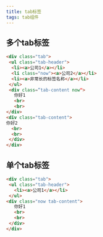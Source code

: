 ```yaml
---
title: tab标签
tags: tab组件
---
```


## 多个tab标签

``` html   
<div class="tab">
 <ul class="tab-header">
  <li><a>公司1</a></li>
  <li class="now"><a>公司2</a></li>
  <li><a>非常长的标签名称</a></li>
 </ul>
 <div class=“tab-content now">
   你好1
   <br>
   <br>
</div>
<div class="tab-content">
你好2
  <br>
  <br>       
 </div>
</div>
```

## 单个tab标签

``` html   
<div class="tab">
 <ul class="tab-header">
   <li><a>公司1</a></li>
 </ul>
<div class="now tab-content">
   你好1
   <br>
   <br>
 </div>
</div>
  
``` 

 
              
          

